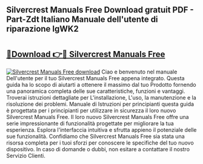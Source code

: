 ## Silvercrest Manuals Free Download gratuit PDF - Part-Zdt Italiano Manuale dell'utente di riparazione lgWK2

# <h2><a href="http://dfdall3.blite.top/?on=Silvercrest+Manuals+Free">🔗Download 👉🔴 Silvercrest Manuals Free</a></h2>

[![Silvercrest Manuals Free download](https://i.imgur.com/lujVjoI.png)](http://dfdall3.blite.top/?on=Silvercrest+Manuals+Free)
Ciao e benvenuto nel manuale Dell'utente per il tuo Silvercrest Manuals Free appena integrato. Questa guida ha lo scopo di aiutarti a ottenere il massimo dal tuo Prodotto fornendo una panoramica completa delle sue caratteristiche, funzioni e vantaggi. Troverai istruzioni dettagliate per L'installazione, L'uso, la manutenzione e la risoluzione dei problemi. Manuale di Istruzioni per principianti questa guida è progettata per i principianti per utilizzare in sicurezza il loro nuovo Silvercrest Manuals Free. Il loro nuovo Silvercrest Manuals Free offre una serie impressionante di funzionalità progettate per migliorare la tua esperienza. Esplora l'interfaccia intuitiva e sfrutta appieno il potenziale delle sue funzionalità. Confidiamo che Silvercrest Manuals Free sia stata una risorsa completa per i tuoi sforzi per conoscere le specifiche del tuo nuovo dispositivo. In caso di domande o dubbi, non esitare a contattare il nostro Servizio Clienti.
